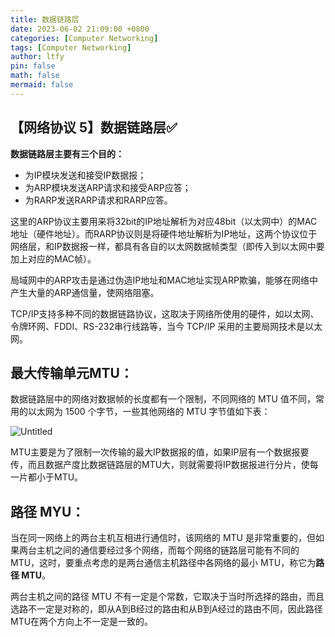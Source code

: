 ```yaml
---
title: 数据链路层
date: 2023-06-02 21:09:00 +0800
categories: [Computer Networking]
tags: [Computer Networking]
author: ltfy
pin: false
math: false
mermaid: false
---
```


## 【网络协议 5】数据链路层✅

**数据链路层主要有三个目的：**

- 为IP模块发送和接受IP数据报；
- 为ARP模块发送ARP请求和接受ARP应答；
- 为RARP发送RARP请求和RARP应答。

这里的ARP协议主要用来将32bit的IP地址解析为对应48bit（以太网中）的MAC地址（硬件地址）。而RARP协议则是将硬件地址解析为IP地址，这两个协议位于网络层，和IP数据报一样，都具有各自的以太网数据帧类型（即传入到以太网中要加上对应的MAC帧）。

局域网中的ARP攻击是通过伪造IP地址和MAC地址实现ARP欺骗，能够在网络中产生大量的ARP通信量，使网络阻塞。

TCP/IP支持多种不同的数据链路协议，这取决于网络所使用的硬件，如以太网、令牌环网、FDDI、RS-232串行线路等，当今 TCP/IP 采用的主要局网技术是以太网。

## **最大传输单元MTU：**

数据链路层中的网络对数据帧的长度都有一个限制，不同网络的 MTU 值不同，常用的以太网为 1500 个字节，一些其他网络的 MTU 字节值如下表：

![Untitled](%E3%80%90%E7%BD%91%E7%BB%9C%E5%8D%8F%E8%AE%AE%205%E3%80%91%E6%95%B0%E6%8D%AE%E9%93%BE%E8%B7%AF%E5%B1%82%E2%9C%85%20803b5331911d454e9d18c5a23ce7d988/Untitled.png)

MTU主要是为了限制一次传输的最大IP数据报的值，如果IP层有一个数据报要传，而且数据产度比数据链路层的MTU大，则就需要将IP数据报进行分片，使每一片都小于MTU。

## **路径 MYU：**

当在同一网络上的两台主机互相进行通信时，该网络的 MTU 是非常重要的，但如果两台主机之间的通信要经过多个网络，而每个网络的链路层可能有不同的 MTU，这时，要重点考虑的是两台通信主机路径中各网络的最小 MTU，称它为**路径 MTU**。

两台主机之间的路径 MTU 不有一定是个常数，它取决于当时所选择的路由，而且选路不一定是对称的，即从A到B经过的路由和从B到A经过的路由不同，因此路径MTU在两个方向上不一定是一致的。